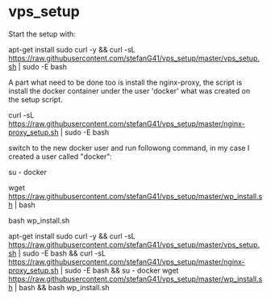 # vps_setup

Start the setup with:

apt-get install sudo curl -y && curl -sL  https://raw.githubusercontent.com/stefanG41/vps_setup/master/vps_setup.sh | sudo -E bash


A part what need to be done too is install the nginx-proxy, the script is install the docker container under the user 'docker' what was created on the setup script.

curl -sL  https://raw.githubusercontent.com/stefanG41/vps_setup/master/nginx-proxy_setup.sh | sudo -E bash


switch to the new docker user and run followong command, in my case I created a user called "docker":


su - docker 

wget https://raw.githubusercontent.com/stefanG41/vps_setup/master/wp_install.sh | bash

bash wp_install.sh






apt-get install sudo curl -y && curl -sL  https://raw.githubusercontent.com/stefanG41/vps_setup/master/vps_setup.sh | sudo -E bash && curl -sL  https://raw.githubusercontent.com/stefanG41/vps_setup/master/nginx-proxy_setup.sh | sudo -E bash && su - docker wget https://raw.githubusercontent.com/stefanG41/vps_setup/master/wp_install.sh | bash && bash wp_install.sh
